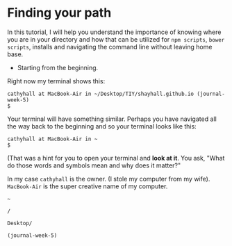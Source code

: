 # Finding your path

In this tutorial, I will help you understand the importance of knowing where you are in your directory and how that can be utilized for `npm scripts`, `bower scripts`, installs and navigating the command line without leaving home base.


- Starting from the beginning.

Right now my terminal shows this:
```
cathyhall at MacBook-Air in ~/Desktop/TIY/shayhall.github.io (journal-week-5)
$
```

Your terminal will have something similar.  Perhaps you have navigated all the way back to the beginning and so your terminal looks like this:
```
cathyhall at MacBook-Air in ~
$
```
(That was a hint for you to open your terminal and **look at it**.  You ask, "What do those words and symbols mean and why does it matter?"

In my case `cathyhall` is the owner.  (I stole my computer from my wife).
`MacBook-Air` is the super creative name of my computer.

`~`

`/`

`Desktop/`

`(journal-week-5)`
